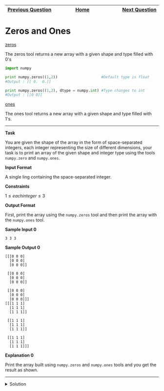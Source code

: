 | <img width=1000>[Previous Question](https://github.com/Kevin-Lago/python-hackerrank-solutions/tree/main/src/numpy/concatenate)</img> | <img width=1000>[Home](https://github.com/Kevin-Lago/python-hackerrank-solutions)</img> | <img width=1000>[Next Question](https://github.com/Kevin-Lago/python-hackerrank-solutions/tree/main/src/numpy/eye_and_identity)</img> |
|:---|:---:|---:|

# Zeros and Ones

[zeros]()

The zeros tool returns a new array with a given shape and type filled with $0$'s

```python
import numpy

print numpy.zeros((1,2))                    #Default type is float
#Output : [[ 0.  0.]] 

print numpy.zeros((1,2), dtype = numpy.int) #Type changes to int
#Output : [[0 0]]
```

[ones]()

The ones tool returns a new array with a given shape and type filled with $1$'s.

---

__Task__

You are given the shape of the array in the form of space-separated integers, each integer representing the size of different dimensions, your task is to print an array of the given shape and integer type using the tools ```numpy.zero``` and ```numpy.ones```.

__Input Format__

A single ling containing the space-separated integer.

__Constraints__

$1 \le each integer \le 3$

__Output Format__

First, print the array using the ```numpy.zeros``` tool and then print the array with the ```numpy.ones``` tool.

__Sample Input 0__

```
3 3 3
```

__Sample Output 0__

```
[[[0 0 0]
  [0 0 0]
  [0 0 0]]

 [[0 0 0]
  [0 0 0]
  [0 0 0]]

 [[0 0 0]
  [0 0 0]
  [0 0 0]]]
[[[1 1 1]
  [1 1 1]
  [1 1 1]]

 [[1 1 1]
  [1 1 1]
  [1 1 1]]

 [[1 1 1]
  [1 1 1]
  [1 1 1]]]
```

__Explanation 0__

Print the array built using ```numpy.zeros``` and ```numpy.ones``` tools and you get the result as shown.

---

<details><summary>Solution</summary>
    
```python

```
</details>
